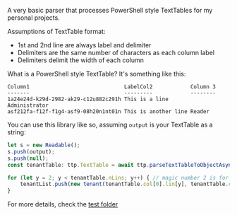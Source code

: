 A very basic parser that processes PowerShell style TextTables for my personal projects.

Assumptions of TextTable format:
- 1st and 2nd line are always label and delimiter
- Delimiters are the same number of characters as each column label
- Delimiters delimit the width of each column

What is a PowerShell style TextTable? It's something like this:
```
Column1                              LabelCol2            Column 3
-------                              ---------            --------
1a24e24d-k29d-2982-ak29-c12u882c291h This is a line       Administrator
asf212fa-f12f-f1g4-asf9-08h20n1nt01n This is another line Reader
```

You can use this library like so, assuming `output` is your TextTable as a string:

```javascript
let s = new Readable();
s.push(output);
s.push(null);
const tenantTable: ttp.TextTable = await ttp.parseTextTableToObjectAsync(s);

for (let y = 2; y < tenantTable.nLins; y++) { // magic number 2 is for skipping label and delimiter lines
    tenantList.push(new tenant(tenantTable.col[0].lin[y], tenantTable.col[1].lin[y])); // col 0 and 1 are name and id respectively
}
```

For more details, check the [test folder](https://github.com/andren/text-table-parse/blob/master/src/test/test.spec.ts)
